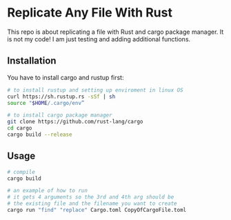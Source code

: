 # Replicate Any File With Rust

This repo is about replicating a file with Rust and cargo package manager. It is not my code! I am just testing and adding additional functions.

## Installation

You have to install cargo and rustup first:
```bash
# to install rustup and setting up enviroment in linux OS
curl https://sh.rustup.rs -sSf | sh
source "$HOME/.cargo/env” 
```
```bash
# to install cargo package manager
git clone https://github.com/rust-lang/cargo
cd cargo
cargo build --release
```

## Usage

```bash
# compile
cargo build

# an example of how to run
# it gets 4 arguments so the 3rd and 4th arg should be
# the existing file and the filename you want to create
cargo run "find" "replace" Cargo.toml CopyOfCargoFile.toml
```